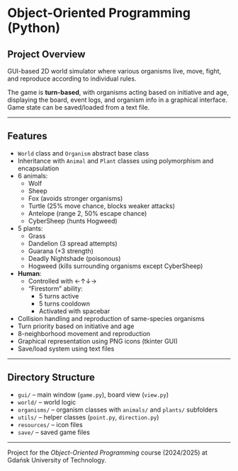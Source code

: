 # Object-Oriented Programming (Python)

## Project Overview

GUI-based 2D world simulator where various organisms live, move, fight, and reproduce according to individual rules.

The game is **turn-based**, with organisms acting based on initiative and age, displaying the board, event logs, and organism info in a graphical interface.  
Game state can be saved/loaded from a text file.

---

## Features

- `World` class and `Organism` abstract base class
- Inheritance with `Animal` and `Plant` classes using polymorphism and encapsulation
- 6 animals:
  - Wolf
  - Sheep
  - Fox (avoids stronger organisms)
  - Turtle (25% move chance, blocks weaker attacks)
  - Antelope (range 2, 50% escape chance)
  - CyberSheep (hunts Hogweed)
- 5 plants:
  - Grass
  - Dandelion (3 spread attempts)
  - Guarana (+3 strength)
  - Deadly Nightshade (poisonous)
  - Hogweed (kills surrounding organisms except CyberSheep)
- **Human**:
  - Controlled with ←↑↓→
  - “Firestorm” ability:
    - 5 turns active
    - 5 turns cooldown
    - Activated with spacebar
- Collision handling and reproduction of same-species organisms
- Turn priority based on initiative and age
- 8-neighborhood movement and reproduction
- Graphical representation using PNG icons (tkinter GUI)
- Save/load system using text files

---

## Directory Structure

- `gui/` – main window (`game.py`), board view (`view.py`)
- `world/` – world logic
- `organisms/` – organism classes with `animals/` and `plants/` subfolders
- `utils/` – helper classes (`point.py`, `direction.py`)
- `resources/` – icon files
- `save/` – saved game files

---
Project for the *Object-Oriented Programming* course (2024/2025) at Gdańsk University of Technology.
